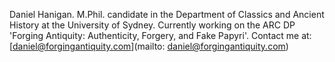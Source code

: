 Daniel Hanigan. M.Phil. candidate in the Department of Classics and Ancient History at the University of Sydney. Currently working on the ARC DP 'Forging Antiquity: Authenticity, Forgery, and Fake Papyri'. Contact me at: [daniel@forgingantiquity.com](mailto: daniel@forgingantiquity.com) 
